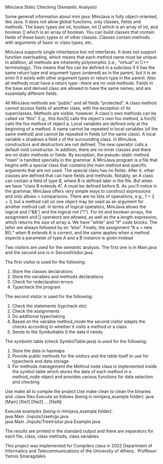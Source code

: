 MiniJava Static Checking (Semantic Analysis)

Some generall information about mini java:
MiniJava is fully object-oriented, like Java. It does not allow global functions, only classes, fields and methods. The basic types are int, boolean, int [] which is an array of int, and boolean [] which is an array of boolean. You can build classes that contain fields of these basic types or of other classes. Classes contain methods with arguments of basic or class types, etc.

MiniJava supports single inheritance but not interfaces. It does not support function overloading, which means that each method name must be unique. In addition, all methods are inherently polymorphic (i.e., “virtual” in C++ terminology). This means that foo can be defined in a subclass if it has the same return type and argument types (ordered) as in the parent, but it is an error if it exists with other argument types or return type in the parent. Also all methods must have a return type--there are no void methods. Fields in the base and derived class are allowed to have the same names, and are essentially different fields.

All MiniJava methods are “public” and all fields “protected”. A class method cannot access fields of another class, with the exception of its superclasses. Methods are visible, however. A class's own methods can be called via “this”. E.g., this.foo(5) calls the object's own foo method, a.foo(5) calls the foo method of object a. Local variables are defined only at the beginning of a method. A name cannot be repeated in local variables (of the same method) and cannot be repeated in fields (of the same class). A local variable x shadows a field x of the surrounding class.
In MiniJava, constructors and destructors are not defined. The new operator calls a default void constructor. In addition, there are no inner classes and there are no static methods or fields. By exception, the pseudo-static method “main” is handled specially in the grammar. A MiniJava program is a file that begins with a special class that contains the main method and specific arguments that are not used. The special class has no fields. After it, other classes are defined that can have fields and methods.
Notably, an A class can contain a field of type B, where B is defined later in the file. But when we have "class B extends A”, A must be defined before B. As you'll notice in the grammar, MiniJava offers very simple ways to construct expressions and only allows < comparisons. There are no lists of operations, e.g., 1 + 2 + 3, but a method call on one object may be used as an argument for another method call. In terms of logical operators, MiniJava allows the logical and ("&&") and the logical not ("!"). For int and boolean arrays, the assignment and [] operators are allowed, as well as the a.length expression, which returns the size of array a. We have “while” and “if” code blocks. The latter are always followed by an “else”. Finally, the assignment "A a = new B();" when B extends A is correct, and the same applies when a method expects a parameter of type A and a B instance is given instead

Two visitors are used for the semantic analysis. The first one is in Main.java and the second one is in SecondVisitor.java

The first visitor is used for the following:
1) Store the classes declarations
2) Store the variables and methods declarations
3) Check for redeclaration errors
4) Typecheck the program

The second visitor is used for the following:
1) Check the statements (typcheck etc)
2) Check the assignments
3) Do additional typecheking
4) Based on the variable method_mode the second visitor adapts the checks according to whether it visits a method or a class
5) Sends to the Symboltable S the data it needs 

The symbolm table (check SymbolTable.java) is used for the following:
1) Store the data in hasmaps
2) Provide public methods for the visitors and the table itself to use for typecheck and data storage
3) For methods management the Method node class is implemented inside the symbol table which stores the data of each method in a method_node object and provides various functions for data selection and checking

Use make all to compile the project
Use make clean to clean the binaries and .class files
Execute as follows (being in minijava_example folder):
java [Main] [file1] [file2] ... [fileN]

Execute examples (being in minijava_example folder):<br /> 
java Main  ./inputs/UseArgs.java <br /> 
java Main ./inputs/TreeVisitor.java Example.java <br /> 

The results are printed in the standard output and there are separators for each file, class, class methods, class variables

This project was Implemented for Compilers class in 2022  Department of Informatics and Telecommunications of the University of Athens . Proffesor: Yannis Smaragdakis
